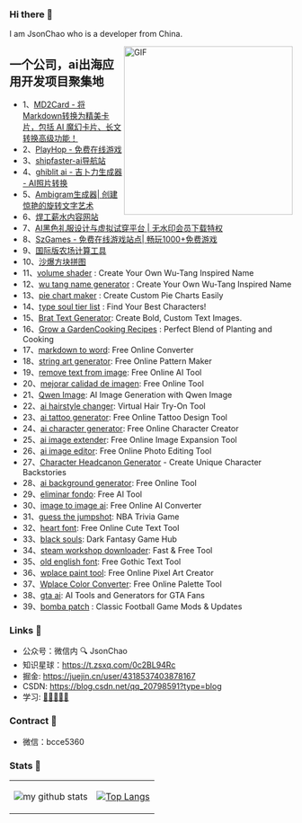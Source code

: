 ### Hi there 👋
I am JsonChao who is a developer from China. 


<img align="right" alt="GIF" src="https://media.giphy.com/media/SWoSkN6DxTszqIKEqv/giphy.gif" height="300" />

## 一个公司，ai出海应用开发项目聚集地

- 1、[MD2Card - 将Markdown转换为精美卡片，包括 AI 魔幻卡片、长文转换高级功能！](https://md2card.online/)
- 2、[PlayHop - 免费在线游戏](https://playhop.vip/)
- 3、[shipfaster-ai导航站](https://www.shipfaster.online/)
- 4、[ghiblit ai - 吉卜力生成器 - AI照片转换](https://www.ghibligenerator.vip/)
- 5、[Ambigram生成器| 创建惊艳的旋转文字艺术](https://www.ambigramgeneratoronline.org/)
- 6、[焊工薪水内容网站](https://www.weldersalaryinfo.com/)
- 7、[AI黑色礼服设计与虚拟试穿平台 | 无水印会员下载特权](https://www.blackcocktaildress.org/)
- 8、[SzGames - 免费在线游戏站点| 畅玩1000+免费游戏](https://sz-games.online/)
- 9、[国际版农场计算工具](https://www.growagarden-calculator.net/)
- 10、[沙爆方块拼图](https://sand-blast-block-puzzle.com/)
- 11、[volume shader](https://volume-shader.net/) : Create Your Own Wu-Tang Inspired Name
- 12、[wu tang name generator](https://wutang-namegenerator.com/) : Create Your Own Wu-Tang Inspired Name
- 13、[pie chart maker](https://pie-chart-maker.org/) : Create Custom Pie Charts Easily
- 14、[type soul tier list](https://typesoul-tierlist.com/) : Find Your Best Characters!
- 15、[Brat Text Generator](https://brat-text-generator.org): Create Bold, Custom Text Images.
- 16、[Grow a GardenCooking Recipes](https://growagardencookingrecipes.cc/) : Perfect Blend of Planting and Cooking
- 17、[markdown to word](https://markdown-to-word.com/): Free Online Converter
- 18、[string art generator](https://string-art-generator.com/): Free Online Pattern Maker
- 19、[remove text from image](https://removetextfromimage.cc/): Free Online AI Tool
- 20、[mejorar calidad de imagen](https://mejorarcalidaddeimagen.org/): Free Online Tool
- 21、[Qwen Image](https://qwenimage.cc/): AI Image Generation with Qwen Image
- 22、[ai hairstyle changer](https://ai-hairstyle-changer.com/): Virtual Hair Try-On Tool
- 23、[ai tattoo generator](https://ai-tattoo-generator.online/): Free Online Tattoo Design Tool
- 24、[ai character generator](https://aicharactergenerator.cc/): Free Online Character Creator
- 25、[ai image extender](https://aiimageextender.net/): Free Online Image Expansion Tool
- 26、[ai image editor](https://aiimageeditor.cc/): Free Online Photo Editing Tool
- 27、[Character Headcanon Generator](https://headcanon-generator.tools/) - Create Unique Character Backstories
- 28、[ai background generator](https://aibackgroundgenerator.net/): Free Online Tool
- 29、[eliminar fondo](https://eliminar-fondo.com/): Free AI Tool
- 30、[image to image ai](https://image-to-image-ai.net/): Free Online AI Converter
- 31、[guess the jumpshot](https://guess-the-jumpshot.com/): NBA Trivia Game
- 32、[heart font](https://heart-font.com/): Free Online Cute Text Tool
- 33、[black souls](https://black-souls.net/): Dark Fantasy Game Hub
- 34、[steam workshop downloader](https://steamworkshopdownloader.net/): Fast & Free Tool
- 35、[old english font](https://oldenglishfont.org/): Free Gothic Text Tool
- 36、[wplace paint tool](https://wplacepainttool.com/): Free Online Pixel Art Creator
- 37、[Wplace Color Converter](https://wplace-color-converter.com/): Free Online Palette Tool
- 38、[gta ai](https://gtaai.org/): AI Tools and Generators for GTA Fans
- 39、[bomba patch](https://bomba-patch.com/) :  Classic Football Game Mods & Updates

### Links 📌

- 公众号：微信内 🔍 JsonChao
- 知识星球：https://t.zsxq.com/0c2BL94Rc
- 掘金: https://juejin.cn/user/4318537403878167
- CSDN: https://blog.csdn.net/qq_20798591?type=blog
- 学习: [🌟🌟🌟🌟🌟 ]( https://github.com/JsonChao/Awesome-Android-Notebook )


### Contract :name_badge:

- 微信：bcce5360


### Stats 🌱

<table cellspacing="0" cellpadding="0" style="border: none">
  <tr>
    <td>
      
![my github stats](https://github-readme-stats.vercel.app/api?username=JsonChao&show_icons=true&theme=radical&hide_border=true&hide=contribs,prs)
    </td>
    <td>
      
[![Top Langs](https://github-readme-stats.vercel.app/api/top-langs/?username=JsonChao&layout=compact)](https://github.com/anuraghazra/github-readme-stats)  
    </td>
    </tr> 

